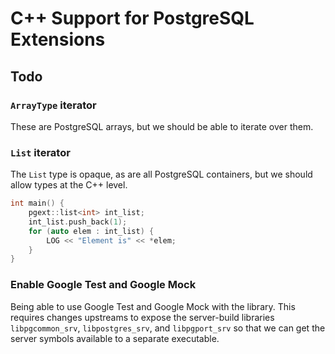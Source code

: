 # C++ Support for PostgreSQL Extensions

## Todo

### `ArrayType` iterator

These are PostgreSQL arrays, but we should be able to iterate over
them.

### `List` iterator

The `List` type is opaque, as are all PostgreSQL containers, but we
should allow types at the C++ level.

```c++
int main() {
	pgext::list<int> int_list;
	int_list.push_back(1);
	for (auto elem : int_list) {
		LOG << "Element is" << *elem;
	}
}
```

### Enable Google Test and Google Mock

Being able to use Google Test and Google Mock with the library. This
requires changes upstreams to expose the server-build libraries
`libpgcommon_srv`, `libpostgres_srv`, and `libpgport_srv` so that we
can get the server symbols available to a separate executable.
